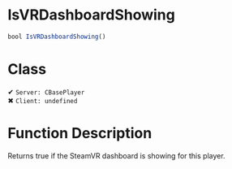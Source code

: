 # IsVRDashboardShowing
```js	
bool IsVRDashboardShowing()
```
# Class
✔ `Server: CBasePlayer`  
✖ `Client: undefined`  

# Function Description
Returns true if the SteamVR dashboard is showing for this player.
